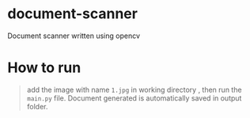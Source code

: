 # document-scanner
Document scanner written using opencv

# How to run
> add the image with name `1.jpg` in working directory , then run the `main.py` file. Document generated is automatically saved in output folder.
